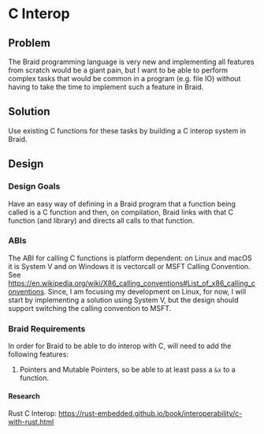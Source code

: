 # C Interop
## Problem
The Braid programming language is very new and implementing all features from scratch
would be a giant pain, but I want to be able to perform complex tasks that would be 
common in a program (e.g. file IO) without having to take the time to implement such
a feature in Braid.

## Solution
Use existing C functions for these tasks by building a C interop system in Braid.

## Design
### Design Goals
Have an easy way of defining in a Braid program that a function being called is a C function
and then, on compilation, Braid links with that C function (and library) and directs all
calls to that function.

### ABIs
The ABI for calling C functions is platform dependent: on Linux and macOS it is System V and on
Windows it is vectorcall or MSFT Calling Convention.  See https://en.wikipedia.org/wiki/X86_calling_conventions#List_of_x86_calling_conventions. Since, I am focusing my development
on Linux, for now, I will start by implementing a solution using System V, but the design
should support switching the calling convention to MSFT.

### Braid Requirements
In order for Braid to be able to do interop with C, will need to add the following features:
1. Pointers and Mutable Pointers, so be able to at least pass a `&x` to a function.

#### Research
Rust C Interop: https://rust-embedded.github.io/book/interoperability/c-with-rust.html